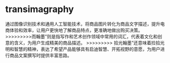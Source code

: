 # transimagraphy
通过图像识别技术和通用人工智能技术，将商品图片转化为商品文字描述，提升电商体验和效率，让用户更快地了解商品特点，更准确地做出购买决策。 >>>>>>>>>而翰墨”则是指写作和艺术创作领域中常用的词汇，代表着文化和创意的含义，为用户生成精美的商品描述。 >>>>>>>>> 拾光翰墨”还意味着捡拾光明和智慧的精神，表达了希望产品能够具有启迪智慧、开拓视野的意愿，为用户进行商品文案撰写时提供丰富思路。
